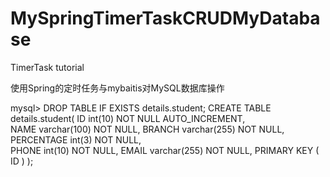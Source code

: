 # MySpringTimerTaskCRUDMyDatabase
TimerTask tutorial

使用Spring的定时任务与mybaitis对MySQL数据库操作

mysql> DROP TABLE IF EXISTS details.student;
CREATE TABLE  details.student(
   ID int(10) NOT NULL AUTO_INCREMENT,  
   NAME varchar(100) NOT NULL,
   BRANCH varchar(255) NOT NULL,
   PERCENTAGE int(3) NOT NULL,  
   PHONE int(10) NOT NULL,
   EMAIL varchar(255) NOT NULL,
   PRIMARY KEY ( ID )
);


